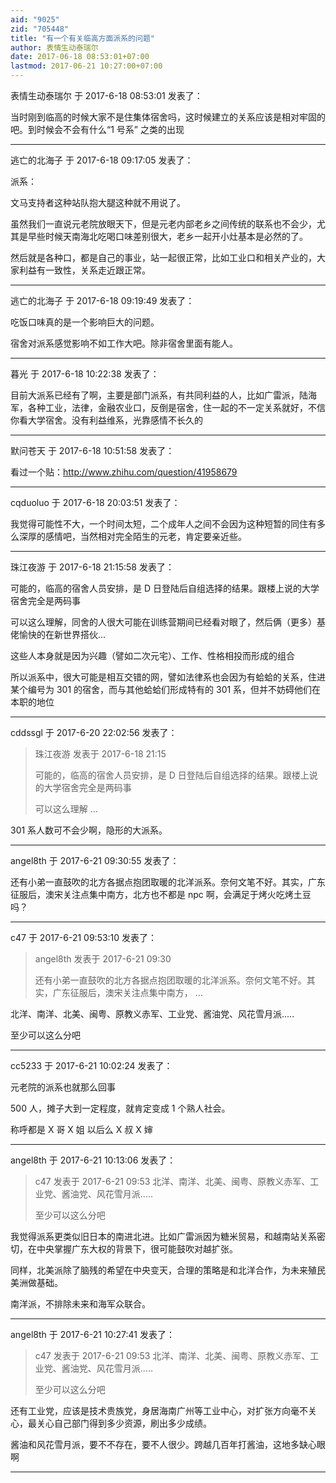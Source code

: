 ```yaml
---
aid: "9025"
zid: "705448"
title: "有一个有关临高方面派系的问题"
author: 表情生动泰瑞尔
date: 2017-06-18 08:53:01+07:00
lastmod: 2017-06-21 10:27:00+07:00
---
```


表情生动泰瑞尔 于 2017-6-18 08:53:01 发表了：

当时刚到临高的时候大家不是住集体宿舍吗，这时候建立的关系应该是相对牢固的吧。到时候会不会有什么“1 号系” 之类的出现

---

逃亡的北海子 于 2017-6-18 09:17:05 发表了：

派系：

文马支持者这种站队抱大腿这种就不用说了。

虽然我们一直说元老院放眼天下，但是元老内部老乡之间传统的联系也不会少，尤其是早些时候天南海北吃喝口味差别很大，老乡一起开小灶基本是必然的了。

然后就是各种口，都是自己的事业，站一起很正常，比如工业口和相关产业的，大家利益有一致性，关系走近跟正常。

---

逃亡的北海子 于 2017-6-18 09:19:49 发表了：

吃饭口味真的是一个影响巨大的问题。

宿舍对派系感觉影响不如工作大吧。除非宿舍里面有能人。

---

暮光 于 2017-6-18 10:22:38 发表了：

目前大派系已经有了啊，主要是部门派系，有共同利益的人，比如广雷派，陆海军，各种工业，法律，金融农业口，反倒是宿舍，住一起的不一定关系就好，不信你看大学宿舍。没有利益维系，光靠感情不长久的

---

默问苍天 于 2017-6-18 10:51:58 发表了：

看过一个贴：http://www.zhihu.com/question/41958679

---

cqduoluo 于 2017-6-18 20:03:51 发表了：

我觉得可能性不大，一个时间太短，二个成年人之间不会因为这种短暂的同住有多么深厚的感情吧，当然相对完全陌生的元老，肯定要亲近些。

---

珠江夜游 于 2017-6-18 21:15:58 发表了：

可能的，临高的宿舍人员安排，是 D 日登陆后自组选择的结果。跟楼上说的大学宿舍完全是两码事

可以这么理解，同舍的人很大可能在训练营期间已经看对眼了，然后俩（更多）基佬愉快的在新世界搭伙...

这些人本身就是因为兴趣（譬如二次元宅）、工作、性格相投而形成的组合

所以派系中，很大可能是相互交错的网，譬如法律系也会因为有蛤蛤的关系，住进某个编号为 301 的宿舍，而与其他蛤蛤们形成特有的 301 系，但并不妨碍他们在本职的地位

---

cddssgl 于 2017-6-20 22:02:56 发表了：

> 珠江夜游 发表于 2017-6-18 21:15
>
> 可能的，临高的宿舍人员安排，是 D 日登陆后自组选择的结果。跟楼上说的大学宿舍完全是两码事
>
> 可以这么理解 ...

301 系人数可不会少啊，隐形的大派系。

---

angel8th 于 2017-6-21 09:30:55 发表了：

还有小弟一直鼓吹的北方各据点抱团取暖的北洋派系。奈何文笔不好。其实，广东征服后，澳宋关注点集中南方，北方也不都是 npc 啊，会满足于烤火吃烤土豆吗？

---

c47 于 2017-6-21 09:53:10 发表了：

> angel8th 发表于 2017-6-21 09:30
>
> 还有小弟一直鼓吹的北方各据点抱团取暖的北洋派系。奈何文笔不好。其实，广东征服后，澳宋关注点集中南方， ...

北洋、南洋、北美、闽粤、原教义赤军、工业党、酱油党、风花雪月派.....

至少可以这么分吧

---

cc5233 于 2017-6-21 10:02:24 发表了：

元老院的派系也就那么回事

500 人，摊子大到一定程度，就肯定变成 1 个熟人社会。

称呼都是 X 哥 X 姐 以后么 X 叔 X 婶

---

angel8th 于 2017-6-21 10:13:06 发表了：

> c47 发表于 2017-6-21 09:53 北洋、南洋、北美、闽粤、原教义赤军、工业党、酱油党、风花雪月派.....
>
> 至少可以这么分吧

我觉得派系更类似旧日本的南进北进。比如广雷派因为糖米贸易，和越南站关系密切，在中央掌握广东大权的背景下，很可能鼓吹对越扩张。

同样，北美派除了脑残的希望在中央变天，合理的策略是和北洋合作，为未来殖民美洲做基础。

南洋派，不排除未来和海军众联合。

---

angel8th 于 2017-6-21 10:27:41 发表了：

> c47 发表于 2017-6-21 09:53 北洋、南洋、北美、闽粤、原教义赤军、工业党、酱油党、风花雪月派.....
>
> 至少可以这么分吧

还有工业党，应该是技术贵族党，身居海南广州等工业中心，对扩张方向毫不关心，最关心自己部门得到多少资源，刷出多少成绩。

酱油和风花雪月派，要不不存在，要不人很少。跨越几百年打酱油，这地多缺心眼啊

---
